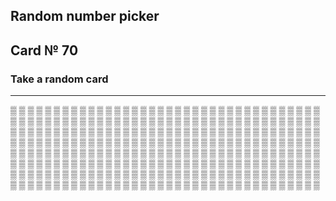 ## Random number picker 

## Card № 70

### Take a random card
----
[▒](39.md) [▒](56.md) [▒](10.md) [▒](12.md) [▒](41.md) [▒](53.md) [▒](55.md) [▒](73.md) [▒](52.md) [▒](71.md) [▒](18.md) [▒](57.md) [▒](74.md) [▒](12.md) [▒](38.md) [▒](59.md) [▒](75.md) [▒](99.md) [▒](41.md) [▒](51.md) [▒](87.md) [▒](72.md) [▒](78.md) [▒](53.md) [▒](62.md) [▒](93.md) [▒](2.md) [▒](12.md) [▒](81.md) [▒](73.md) [▒](63.md) [▒](55.md) [▒](35.md) [▒](81.md) [▒](25.md) [▒](17.md) [▒](37.md) [▒](76.md) [▒](83.md) [▒](75.md) [▒](7.md) [▒](77.md) [▒](21.md) [▒](88.md) [▒](97.md) [▒](56.md) [▒](0.md) [▒](76.md) [▒](17.md) [▒](51.md) [▒](95.md) [▒](88.md) [▒](1.md) [▒](62.md) [▒](89.md) [▒](0.md) [▒](14.md) [▒](14.md) [▒](56.md) [▒](55.md) [▒](94.md) [▒](8.md) [▒](11.md) [▒](28.md) [▒](92.md) [▒](16.md) [▒](57.md) [▒](87.md) [▒](39.md) [▒](41.md) [▒](80.md) [▒](91.md) [▒](29.md) [▒](24.md) [▒](71.md) [▒](15.md) [▒](97.md) [▒](11.md) [▒](13.md) [▒](93.md) [▒](78.md) [▒](47.md) [▒](56.md) [▒](9.md) [▒](32.md) [▒](98.md) [▒](46.md) [▒](43.md) [▒](18.md) [▒](9.md) [▒](99.md) [▒](24.md) [▒](41.md) [▒](23.md) [▒](18.md) [▒](97.md) [▒](91.md) [▒](66.md) [▒](68.md) [▒](63.md) [▒](45.md) [▒](67.md) [▒](3.md) [▒](71.md) [▒](76.md) [▒](19.md) [▒](82.md) [▒](12.md) [▒](98.md) [▒](6.md) [▒](4.md) [▒](42.md) [▒](17.md) [▒](93.md) [▒](69.md) [▒](83.md) [▒](60.md) [▒](36.md) [▒](29.md) [▒](35.md) [▒](20.md) [▒](32.md) [▒](88.md) [▒](45.md) [▒](46.md) [▒](7.md) [▒](70.md) [▒](47.md) [▒](85.md) [▒](52.md) [▒](2.md) [▒](36.md) [▒](58.md) [▒](5.md) [▒](6.md) [▒](72.md) [▒](53.md) [▒](58.md) [▒](33.md) [▒](49.md) [▒](96.md) [▒](39.md) [▒](26.md) [▒](67.md) [▒](99.md) [▒](62.md) [▒](4.md) [▒](43.md) [▒](81.md) [▒](82.md) [▒](20.md) [▒](30.md) [▒](44.md) [▒](2.md) [▒](92.md) [▒](84.md) [▒](86.md) [▒](63.md) [▒](16.md) [▒](82.md) [▒](25.md) [▒](34.md) [▒](75.md) [▒](85.md) [▒](21.md) [▒](13.md) [▒](60.md) [▒](78.md) [▒](17.md) [▒](97.md) [▒](66.md) [▒](96.md) [▒](92.md) [▒](40.md) [▒](25.md) [▒](1.md) [▒](37.md) [▒](27.md) [▒](64.md) [▒](0.md) [▒](45.md) [▒](77.md) [▒](15.md) [▒](54.md) [▒](80.md) [▒](19.md) [▒](44.md) [▒](24.md) [▒](16.md) [▒](45.md) [▒](8.md) [▒](51.md) [▒](31.md) [▒](13.md) [▒](48.md) [▒](70.md) [▒](11.md) [▒](43.md) [▒](44.md) [▒](81.md) [▒](54.md) [▒](39.md) [▒](19.md) [▒](69.md) [▒](49.md) [▒](10.md) [▒](47.md) [▒](61.md) [▒](9.md) [▒](42.md) [▒](94.md) [▒](23.md) [▒](25.md) [▒](78.md) [▒](6.md) [▒](50.md) [▒](99.md) [▒](75.md) [▒](30.md) [▒](19.md) [▒](43.md) [▒](91.md) [▒](26.md) [▒](51.md) [▒](31.md) [▒](40.md) [▒](65.md) [▒](84.md) [▒](61.md) [▒](10.md) [▒](58.md) [▒](22.md) [▒](80.md) [▒](18.md) [▒](66.md) [▒](95.md) [▒](61.md) [▒](90.md) [▒](50.md) [▒](74.md) [▒](64.md) [▒](35.md) [▒](15.md) [▒](9.md) [▒](32.md) [▒](73.md) [▒](42.md) [▒](77.md) [▒](95.md) [▒](54.md) [▒](7.md) [▒](40.md) [▒](54.md) [▒](3.md) [▒](64.md) [▒](52.md) [▒](8.md) [▒](84.md) [▒](86.md) [▒](14.md) [▒](98.md) [▒](5.md) [▒](53.md) [▒](70.md) [▒](65.md) [▒](35.md) [▒](33.md) [▒](42.md) [▒](20.md) [▒](79.md) [▒](23.md) [▒](48.md) [▒](90.md) [▒](89.md) [▒](85.md) [▒](68.md) [▒](38.md) [▒](73.md) [▒](46.md) [▒](65.md) [▒](21.md) [▒](85.md) [▒](33.md) [▒](65.md) [▒](69.md) [▒](59.md) [▒](96.md) [▒](22.md) 